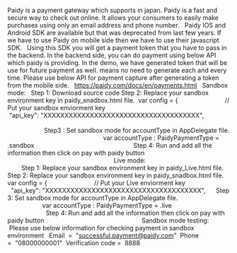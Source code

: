 Paidy is a payment gateway which supports in japan.
Paidy is a fast and secure way to check out online. It allows your consumers to easily make purchases using only an email address and phone number.
 
Paidy IOS and Android SDK are available but that was deprecated from last few years. If we have to use Paidy on mobile side then we have to use their javascript SDK.
 
Using this SDK you will get a payment token that you have to pass in the backend. In the backend side, you can do payment using below API which paidy is providing. In the demo, we have generated token that will be use for future payment as well. means no need to generate each and every time.
Please use below API for payment capture after generating a token from the mobile side.
 
https://paidy.com/docs/en/payments.html
 
Sandbox mode:
 
Step 1: Download source code
Step 2: Replace your sandbox environment key in paidy_snadbox.html file. 
var config = {
                          // Put your sandbox enviorment key
       "api_key": "XXXXXXXXXXXXXXXXXXXXXXXXXXXXXXXXXXXXX",
                                                      
                                                     
                                                     
Step3 : Set sandbox mode for accountType in AppDelegate file.
                                                      
var accountType : PaidyPaymentType = .sandbox
                                                      
 Step 4: Run and add all the information then click on pay with paidy button
                                                      
                                                      
Live mode:
                                                      
Step 1: Replace your sandbox environment key in paidy_Live.html file. 
Step 2: Replace your sandbox environment key in paidy_snadbox.html file. 
var config = {
                          // Put your Live enviorment key
                          "api_key": "XXXXXXXXXXXXXXXXXXXXXXXXXXXXXXXXXXXXX",     
Step 3: Set sandbox mode for accountType in AppDelegate file.
                                                 
var accountType : PaidyPaymentType = .live
                                                      
Step 4: Run and add all the information then click on pay with paidy button
                                                      
Sandbox mode testing:
 Please use below information for checking payment in sandbox environment 
 Email  =  "successful.payment@paidy.com"
 Phone =  "08000000001"
 Verification code =  8888

